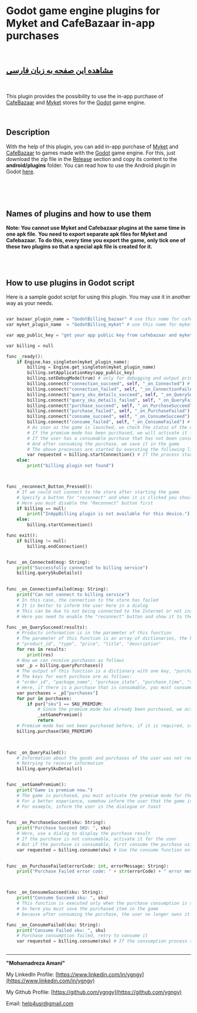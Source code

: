 # Godot game engine plugins for Myket and CafeBazaar in-app purchases
<br>

## [مشاهده این صفحه به زبان فارسی](README.md)

<br>
  
This plugin provides the possibility to use the in-app purchase of [CafeBazaar](https://cafebazaar.ir) and [Myket](https://myket.ir) stores for the [Godot](https://godotengine.org) game engine.

<br>

## Description


With the help of this plugin, you can add in-app purchase of [Myket](https://myket.ir) and [CafeBazaar](https://cafebazaar.ir) to games made with the [Godot](https://godotengine.org) game engine. For this, just download the zip file in the [Release](https://github.com/ygngy/godot-android-billing-ir/releases) section and copy its content to the **android/plugins** folder. You can read how to use the Android plugin in Godot [here](https://docs.godotengine.org/en/stable/tutorials/plugins/android/android_plugin.html#loading-and-using-an-android-plugin).


<br>
<br>
<br>

## Names of plugins and how to use them



**Note: You cannot use Myket and Cafebazaar plugins at the same time in one apk file.**
**You need to export separate apk files for Myket and Cafebazaar.**
**To do this, every time you export the game, only tick one of these two plugins so that a special apk file is created for it.**

<br>
<br>


## How to use plugins in Godot script

Here is a sample godot script for using this plugin. You may use it in another way as your needs.

```python

var bazaar_plugin_name = "GodotBilling_bazaar" # use this name for cafebazaar
var myket_plugin_name  = "GodotBilling_myket" # use this name for myket

var app_public_key = "get your app public key from cafebazaar and myket" # get app's public key from selected store

var billing = null

func _ready():
	if Engine.has_singleton(myket_plugin_name):
		billing = Engine.get_singleton(myket_plugin_name)
		billing.setApplicationKey(app_public_key)
		billing.setDebugMode(true) # only for debugging and output printing set this to true
		billing.connect("connection_succeed", self, "_on_Connected") # (message)
		billing.connect("connection_failed", self, "_on_ConnectionFailed") # (message)
		billing.connect("query_sku_details_succeed", self, "_on_QuerySucceed") # (dictionaryArray)
		billing.connect("query_sku_details_failed", self, "_on_QueryFailed") # ()
		billing.connect("purchase_succeed", self, "_on_PurchaseSucceed") # (sku)
		billing.connect("purchase_failed", self, "_on_PurchaseFailed") # (errorCode, errorMessage)
		billing.connect("consume_succeed", self, "_on_ConsumeSucceed") # (sku)
		billing.connect("consume_failed", self, "_on_ConsumeFailed") # (sku)
		# As soon as the game is launched, we check the status of the user's purchases
		# If the premium mode has been purchased, we will activate it for the user
		# If the user has a consumable purchase that has not been consumed, we must consume it
		# And after consuming the purchase, we save it in the game
		# The above processes are started by executing the following line
		var requested = billing.startConnection() # If the process starts, the return value is true
	else:
		print("billing plugin not found")



func _reconnect_Button_Pressed():
	# If we could not connect to the store after starting the game
	# Specify a button for "reconnect" and when it is clicked you should execute this function
    # Here you must disable the "Reconnect" button first
	if billing == null:
		print("InAppBilling plugin is not available for this device.")
	else:
		billing.startConnection()

func exit():
	if billing != null:
		billing.endConnection()


func _on_Connected(msg: String):
	print("Successfully connected to billing service")
	billing.querySkuDetails()
		

func _on_ConnectionFailed(msg: String):
	print("Can not connect to billing service")
	# In this case, the connection to the store has failed
	# It is better to inform the user here in a dialog
	# This can be due to not being connected to the Internet or not installing Myket or Bazaar
    # Here you need to enable the "reconnect" button and show it to the user
	
func _on_QuerySucceed(results):
	# Products information is in the parameter of this function
	# The parameter of this function is an array of dictionaries, the keys of each dictionary are as follows
	# "product_id", "type", "price", "title", "description"
	for res in results:
		print(res)	
	# Now we can receive purchases as follows
	var _p = billing.queryPurchases()
	# The output of this function is a dictionary with one key, "purchases" key that has array of purchases.
	# The keys for each purchase are as follows:
	# "order_id", "package_name", "purchase_state", "purchase_time", "signature", "sku"
	# Here, if there is a purchase that is consumable, you must consume it
	var purchases = _p["purchases"]
	for pur in purchases:
		if pur["sku"] == SKU_PREMIUM:
			# Since the premium mode has already been purchased, we activate it
			_setGamePremium()
			return
	# Premium mode has not been purchased before, if it is required, start the process of purchasing it
	billing.purchase(SKU_PREMIUM)
	        


func _on_QueryFailed():
	# Information about the goods and purchases of the user was not received
	# Retrying to receive information
	billing.querySkuDetails()


func _setGamePremium():
	print("Game is premium now.")
    # The game is purchased, you must activate the premium mode for the user
    # For a better experience, somehow inform the user that the game is in premium mode
    # For example, inform the user in the dialogue or toast
	

func _on_PurchaseSucceed(sku: String):
	print("Purchase Succeed SKU: ", sku)
	# Here, use a dialog to display the purchase result
	# If the purchase is not consumable, activate it for the user
	# But if the purchase is consumable, first consume the purchase using the "consume" function
	var requested = billing.consume(sku) # Use the consume function only if the purchase is consumable
    

func _on_PurchaseFailed(errorCode: int, errorMessage: String):
	print("Purchase Failed error code: " + str(errorCode) + " error message: " + errorMessage)



func _on_ConsumeSucceed(sku: String):
    print("Consume Succeed sku: ", sku)
	# This function is executed only when the purchase consumption is successful
	# So here you must save the purchased item in the game
	# because after consuming the purchase, the user no longer owns it in the market and can buy it again

func _on_ConsumeFailed(sku: String):
	print("Consume Failed sku: ", sku)
	# Purchase consumption failed, retry to consume it
	var requested = billing.consume(sku) # If the consumption process starts, the return value is true



```


--------------------------------------------------------------------------


**"Mohamadreza Amani"**  

My LinkedIn Profile: [https://www.linkedin.com/in/ygngy](https://www.linkedin.com/in/ygngy)

My Github Profile: [https://github.com/ygngy](https://github.com/ygngy)  

Email:  [help4usr@gmail.com](mailto:help4usr@gmail.com)

